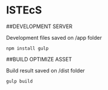 # ISTEcS

##DEVELOPMENT SERVER

Development files saved on /app folder

``
npm install
gulp
``

##BUILD OPTIMIZE ASSET

Build result saved on /dist folder

``
gulp build
``